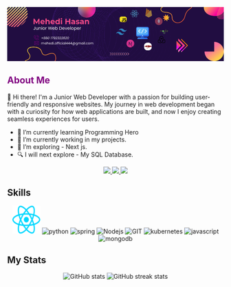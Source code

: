 <!-- <p align="center"><a href=""><img width="80%" alt="Hello, I'm Mehedi. I'm Junior Web Developer" src="./asset/mehedi-git-Hub-bannar.png" /></a></p> -->
<img src="./asset/mehedi-git-Hub-bannar.png" />

<h2 style="color: purple">About Me</h2>
<p>👋 Hi there! I'm a Junior Web Developer with a passion for building user-friendly and responsive websites. My journey in web development began with a curiosity for how web applications are built, and now I enjoy creating seamless experiences for users.</p>

* 🌱 I’m currently learning Programming Hero
* 🔭 I’m currently working in my projects.
* 🦯 I’m exploring - Next js.
* 🔍 I will next explore - My SQL Database.

<div align="center">
<a href="https://www.facebook.com/mehedi.hasan9t9">
<img src="https://img.shields.io/badge/Facebook-30363D?style=for-the-badge&logo=Facebook&logoColor=blue" target="blank" />
 </a>
<a href="https://www.facebook.com/mehedi.hasan9t9">
<img src="https://img.shields.io/badge/Linkedin-30363D?style=for-the-badge&logo=Linkedin&logoColor=blue" target="blank" />
 </a>
<a href="https://www.facebook.com/mehedi.hasan9t9">
<img src="https://img.shields.io/badge/Portfolio-30363D?style=for-the-badge&logo=GitHub-Sponsor&logoColor=purple" target="blank" />
 </a>
</div>


<h2> Skills </h2>
<p align="center">
      <img src="./asset/react.svg" alt="react" width="65" height="65"/>
      <img src="https://upload.wikimedia.org/wikipedia/commons/6/62/CSS3_logo.svg" alt="python" width="65" height="65"/>
      <img src="https://upload.wikimedia.org/wikipedia/commons/6/61/HTML5_logo_and_wordmark.svg" alt="spring" width="65" height="65"/>
      <img src="https://www.vectorlogo.zone/logos/nodejs/nodejs-icon.svg" alt="Nodejs" width="65" height="65"/>
      <img src="https://www.vectorlogo.zone/logos/git-scm/git-scm-icon.svg" alt="GIT" width="65" height="65"/>
      <img src="https://upload.wikimedia.org/wikipedia/commons/d/d5/Tailwind_CSS_Logo.svg" alt="kubernetes" width="65" height="65"/>
      <img src="https://upload.wikimedia.org/wikipedia/commons/9/99/Unofficial_JavaScript_logo_2.svg" alt="javascript" width="65" height="65"/>
      <img src="https://www.vectorlogo.zone/logos/mongodb/mongodb-icon.svg" alt="mongodb" width="65" height="65"/>
</p>

<h2> My Stats </h2>
<p align="center">
  <img src="https://github-readme-stats.vercel.app/api?username=Mehedi-9T9&show_icons=true" alt="GitHub stats" width="45%"/>
  <img src="https://streak-stats.demolab.com/?user=Mehedi-9T9" alt="GitHub streak stats" width="45%"/>

</p>
